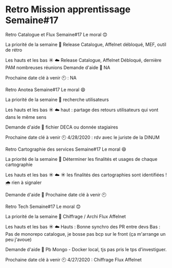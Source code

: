 # Retro Mission apprentissage Semaine#17

Retro Catalogue et Flux Semaine#17
Le moral
😊

La priorité de la semaine 🚀
Release Catalogue, Affelnet débloqué, MEF, outil de rétro

Les hauts et les bas ☀️ ☁️
Release Catalogue, Affelnet Débloqué, dernière PAM
nombreuses réunions
Demande d'aide 🙏
NA

Prochaine date clé à venir 🕙
: NA

Retro Anotea Semaine#17
Le moral
😄

La priorité de la semaine 🚀
recherche utilisateurs

Les hauts et les bas ☀️ ☁️
haut : partage des retours utilisateurs qui vont dans le même sens

Demande d'aide 🙏
fichier DECA ou donnée stagiaires

Prochaine date clé à venir 🕙
4/28/2020 : rdv avec le juriste de la DINUM

Retro Cartographie des services Semaine#17
Le moral
😄

La priorité de la semaine 🚀
Déterminer les finalités et usages de chaque cartographie

Les hauts et les bas ☀️ ☁️
☀️ les finalités des cartographies sont identifiées !
🌧 rien à signaler

Demande d'aide 🙏
Prochaine date clé à venir 🕙

Retro Tech Semaine#17
Le moral
😊

La priorité de la semaine 🚀
Chiffrage / Archi Flux Affelnet

Les hauts et les bas ☀️ ☁️
Hauts : Bonne synchro des PR entre devs
Bas : Pas de monorepo catalogue, je bosse pas bcp sur le front (ça m'arrange un peu j'avoue)

Demande d'aide 🙏
Pb Mongo - Docker local, tjs pas pris le tps d'investiguer.

Prochaine date clé à venir 🕙
4/27/2020 : Chiffrage Flux Affelnet
